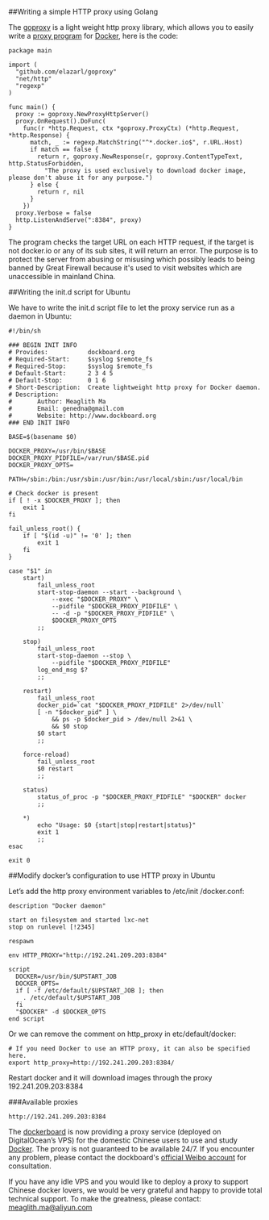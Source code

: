 ##Writing a simple HTTP proxy using Golang

The [goproxy](https://github.com/elazarl/goproxy) is a light weight http proxy library, which allows you to easily write a [proxy program](https://github.com/dockboard/docker-proxy) for [Docker](http://docker.io/), here is the code:


```
package main

import (
  "github.com/elazarl/goproxy"
  "net/http"
  "regexp"
)

func main() {
  proxy := goproxy.NewProxyHttpServer()
  proxy.OnRequest().DoFunc(
    func(r *http.Request, ctx *goproxy.ProxyCtx) (*http.Request, *http.Response) {
      match, _ := regexp.MatchString("^*.docker.io$", r.URL.Host)
      if match == false {
        return r, goproxy.NewResponse(r, goproxy.ContentTypeText, http.StatusForbidden,
          "The proxy is used exclusively to download docker image, please don't abuse it for any purpose.")
      } else {
        return r, nil
      }
    })
  proxy.Verbose = false
  http.ListenAndServe(":8384", proxy)
}
```


The program checks the target URL on each HTTP request, if the target is not docker.io or any of its sub sites, it will return an error. The purpose is to protect the server from abusing or misusing which possibly leads to being banned by Great Firewall because it's used to visit websites which are unaccessible in mainland China.


##Writing the init.d script for Ubuntu


We have to write the init.d script file to let the proxy service run as a daemon in Ubuntu:


```
#!/bin/sh

### BEGIN INIT INFO
# Provides:           dockboard.org
# Required-Start:     $syslog $remote_fs
# Required-Stop:      $syslog $remote_fs
# Default-Start:      2 3 4 5
# Default-Stop:       0 1 6
# Short-Description:  Create lightweight http proxy for Docker daemon.
# Description:
#       Author: Meaglith Ma
# 	    Email: genedna@gmail.com
#       Website: http://www.dockboard.org 
### END INIT INFO

BASE=$(basename $0)

DOCKER_PROXY=/usr/bin/$BASE
DOCKER_PROXY_PIDFILE=/var/run/$BASE.pid
DOCKER_PROXY_OPTS=

PATH=/sbin:/bin:/usr/sbin:/usr/bin:/usr/local/sbin:/usr/local/bin

# Check docker is present
if [ ! -x $DOCKER_PROXY ]; then
	exit 1
fi

fail_unless_root() {
	if [ "$(id -u)" != '0' ]; then
		exit 1
	fi
}

case "$1" in
	start)
		fail_unless_root
		start-stop-daemon --start --background \
			--exec "$DOCKER_PROXY" \
			--pidfile "$DOCKER_PROXY_PIDFILE" \
			-- -d -p "$DOCKER_PROXY_PIDFILE" \
			$DOCKER_PROXY_OPTS
		;;

	stop)
		fail_unless_root
		start-stop-daemon --stop \
			--pidfile "$DOCKER_PROXY_PIDFILE"
		log_end_msg $?
		;;

	restart)
		fail_unless_root
		docker_pid=`cat "$DOCKER_PROXY_PIDFILE" 2>/dev/null`
		[ -n "$docker_pid" ] \
			&& ps -p $docker_pid > /dev/null 2>&1 \
			&& $0 stop
		$0 start
		;;

	force-reload)
		fail_unless_root
		$0 restart
		;;

	status)
		status_of_proc -p "$DOCKER_PROXY_PIDFILE" "$DOCKER" docker
		;;

	*)
		echo "Usage: $0 {start|stop|restart|status}"
		exit 1
		;;
esac

exit 0
```


##Modify docker’s configuration to use HTTP proxy in Ubuntu


Let’s add the http proxy environment variables to /etc/init /docker.conf:

```
description "Docker daemon"

start on filesystem and started lxc-net
stop on runlevel [!2345]
 
respawn
 
env HTTP_PROXY="http://192.241.209.203:8384"
 
script
  DOCKER=/usr/bin/$UPSTART_JOB
  DOCKER_OPTS=
  if [ -f /etc/default/$UPSTART_JOB ]; then
    . /etc/default/$UPSTART_JOB
  fi
  "$DOCKER" -d $DOCKER_OPTS
end script
```


Or we can remove the comment on http_proxy in etc/default/docker:

```
# If you need Docker to use an HTTP proxy, it can also be specified here.
export http_proxy=http://192.241.209.203:8384/
```


Restart docker and it will download images through the proxy 192.241.209.203:8384


###Available proxies

```
http://192.241.209.203:8384
```


The [dockerboard](http://www.dockboard.org/) is now providing a proxy service (deployed on DigitalOcean’s VPS) for the domestic Chinese users to use and study [Docker](http://docker.io/). The proxy is not guaranteed to be available 24/7. If you encounter any problem, please contact the dockboard's [official Weibo account](http://weibo.com/dockboard) for consultation.


If you have any idle VPS and you would like to deploy a proxy to support Chinese docker lovers, we would be very grateful and happy to provide total technical support. To make the greatness, please contact: [meaglith.ma@aliyun.com](mailto:meaglith.ma@aliyun.com)
